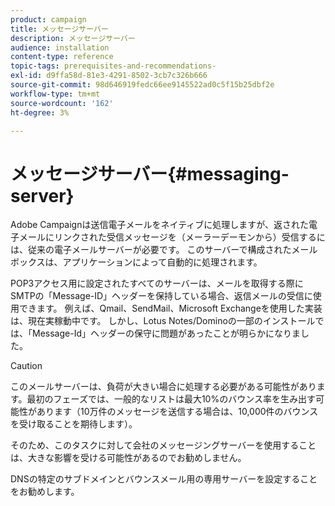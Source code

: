 ```yaml
---
product: campaign
title: メッセージサーバー
description: メッセージサーバー
audience: installation
content-type: reference
topic-tags: prerequisites-and-recommendations-
exl-id: d9ffa58d-81e3-4291-8502-3cb7c326b666
source-git-commit: 98d646919fedc66ee9145522ad0c5f15b25dbf2e
workflow-type: tm+mt
source-wordcount: '162'
ht-degree: 3%

---
```


# メッセージサーバー{#messaging-server}

Adobe Campaignは送信電子メールをネイティブに処理しますが、返された電子メールにリンクされた受信メッセージを（メーラーデーモンから）受信するには、従来の電子メールサーバーが必要です。 このサーバーで構成されたメールボックスは、アプリケーションによって自動的に処理されます。

POP3アクセス用に設定されたすべてのサーバーは、メールを取得する際にSMTPの「Message-ID」ヘッダーを保持している場合、返信メールの受信に使用できます。 例えば、Qmail、SendMail、Microsoft Exchangeを使用した実装は、現在実稼動中です。 しかし、Lotus Notes/Dominoの一部のインストールでは、「Message-Id」ヘッダーの保守に問題があったことが明らかになりました。

>[!CAUTION]
>
>このメールサーバーは、負荷が大きい場合に処理する必要がある可能性があります。最初のフェーズでは、一般的なリストは最大10%のバウンス率を生み出す可能性があります（10万件のメッセージを送信する場合は、10,000件のバウンスを受け取ることを期待します）。
>
>そのため、このタスクに対して会社のメッセージングサーバーを使用することは、大きな影響を受ける可能性があるのでお勧めしません。
>
>DNSの特定のサブドメインとバウンスメール用の専用サーバーを設定することをお勧めします。
